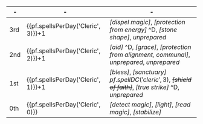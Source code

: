 -|-|-
-|-|-
3rd | {{pf.spellsPerDay('Cleric', 3)}}+1 | *[dispel magic]*, *[protection from energy]* ^D, *[stone shape]*, *unprepared*
2nd | {{pf.spellsPerDay('Cleric', 2)}}+1 | *[aid]* ^D, *[grace]*, *[protection from alignment, communal]*, *unprepared*, *unprepared*
1st | {{pf.spellsPerDay('Cleric', 1)}}+1 | *[bless]*, *[sanctuary]* ${{pf.spellDC('cleric', 3)}}$, ~~*[shield of faith]*~~, *[true strike]* ^D, *unprepared*
0th | {{pf.spellsPerDay('Cleric', 0)}}   | *[detect magic]*, *[light]*, *[read magic]*, *[stabilize]*